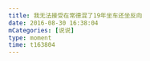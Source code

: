 ```yaml
---
title: 我无法接受在常德混了19年坐车还坐反向
date: 2016-08-30 16:38:04
mCategories: [说说]
type: moment
time: t163804
---
```


<div id="pics-20160830163804"></div>

<script src="/lib/moment/pics.js"></script>
<script>
var data = [
    {"link": "2016-08-30_000000.jpeg", "type": "shuoshuo"}
];
picsRender(data, "pics-20160830163804");
</script>
